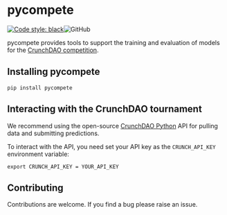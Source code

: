 # pycompete

[![Code style: black](https://img.shields.io/badge/code%20style-black-000000.svg)](https://github.com/psf/black)![GitHub](https://img.shields.io/github/license/FChmiel/pycompete)

pycompete provides tools to support the training and evaluation of models for the [CrunchDAO competition](https://www.crunchdao.com/).

## Installing pycompete

`pip install pycompete`

## Interacting with the CrunchDAO tournament

We recommend using the open-source [CrunchDAO Python](https://github.com/uuazed/crunchdao/tree/main) API for pulling data and submitting predictions.

To interact with the API, you need set your API key as the `CRUNCH_API_KEY` environment variable:

`export CRUNCH_API_KEY = YOUR_API_KEY`

## Contributing

Contributions are welcome. If you find a bug please raise an issue.
